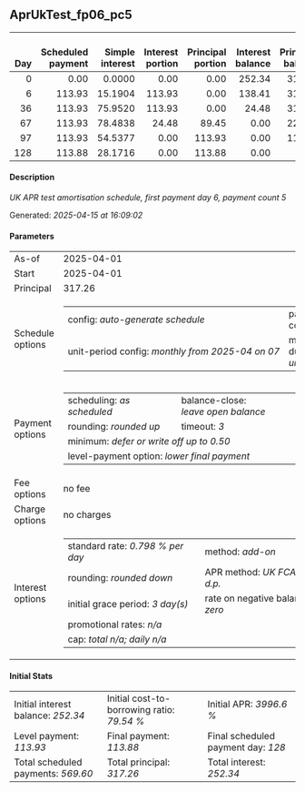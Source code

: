 <h2>AprUkTest_fp06_pc5</h2><table><thead style="vertical-align: bottom;"><th style="text-align: right;">Day</th><th style="text-align: right;">Scheduled payment</th><th style="text-align: right;">Simple interest</th><th style="text-align: right;">Interest portion</th><th style="text-align: right;">Principal portion</th><th style="text-align: right;">Interest balance</th><th style="text-align: right;">Principal balance</th><th style="text-align: right;">Total simple interest</th><th style="text-align: right;">Total interest</th><th style="text-align: right;">Total principal</th></thead><tr style="text-align: right;"><td class="ci00">0</td><td class="ci01" style="white-space: nowrap;">0.00</td><td class="ci02">0.0000</td><td class="ci03">0.00</td><td class="ci04">0.00</td><td class="ci05">252.34</td><td class="ci06">317.26</td><td class="ci07">0.0000</td><td class="ci08">0.00</td><td class="ci09">0.00</td></tr><tr style="text-align: right;"><td class="ci00">6</td><td class="ci01" style="white-space: nowrap;">113.93</td><td class="ci02">15.1904</td><td class="ci03">113.93</td><td class="ci04">0.00</td><td class="ci05">138.41</td><td class="ci06">317.26</td><td class="ci07">15.1904</td><td class="ci08">113.93</td><td class="ci09">0.00</td></tr><tr style="text-align: right;"><td class="ci00">36</td><td class="ci01" style="white-space: nowrap;">113.93</td><td class="ci02">75.9520</td><td class="ci03">113.93</td><td class="ci04">0.00</td><td class="ci05">24.48</td><td class="ci06">317.26</td><td class="ci07">91.1425</td><td class="ci08">227.86</td><td class="ci09">0.00</td></tr><tr style="text-align: right;"><td class="ci00">67</td><td class="ci01" style="white-space: nowrap;">113.93</td><td class="ci02">78.4838</td><td class="ci03">24.48</td><td class="ci04">89.45</td><td class="ci05">0.00</td><td class="ci06">227.81</td><td class="ci07">169.6262</td><td class="ci08">252.34</td><td class="ci09">89.45</td></tr><tr style="text-align: right;"><td class="ci00">97</td><td class="ci01" style="white-space: nowrap;">113.93</td><td class="ci02">54.5377</td><td class="ci03">0.00</td><td class="ci04">113.93</td><td class="ci05">0.00</td><td class="ci06">113.88</td><td class="ci07">224.1639</td><td class="ci08">252.34</td><td class="ci09">203.38</td></tr><tr style="text-align: right;"><td class="ci00">128</td><td class="ci01" style="white-space: nowrap;">113.88</td><td class="ci02">28.1716</td><td class="ci03">0.00</td><td class="ci04">113.88</td><td class="ci05">0.00</td><td class="ci06">0.00</td><td class="ci07">252.3356</td><td class="ci08">252.34</td><td class="ci09">317.26</td></tr></table><p><h4>Description</h4><i>UK APR test amortisation schedule, first payment day 6, payment count 5</i></p><p>Generated: <i>2025-04-15 at 16:09:02</i></p><h4>Parameters</h4><table><tr><td>As-of</td><td>2025-04-01</td></tr><tr><td>Start</td><td>2025-04-01</td></tr><tr><td>Principal</td><td>317.26</td></tr><tr><td>Schedule options</td><td><table><tr><td>config: <i>auto-generate schedule</i></td><td>payment count: <i>5</i></td></tr><tr><td style="white-space: nowrap;">unit-period config: <i>monthly from 2025-04 on 07</i></td><td>max duration: <i>unlimited</i></td></tr></table></td></tr><tr><td>Payment options</td><td><table><tr><td>scheduling: <i>as scheduled</i></td><td>balance-close: <i>leave&nbsp;open&nbsp;balance</i></td></tr><tr><td>rounding: <i>rounded up</i></td><td>timeout: <i>3</i></td></tr><tr><td colspan='2'>minimum: <i>defer&nbsp;or&nbsp;write&nbsp;off&nbsp;up&nbsp;to&nbsp;0.50</i></td></tr><tr><td colspan='2'>level-payment option: <i>lower&nbsp;final&nbsp;payment</i></td></tr></table></td></tr><tr><td>Fee options</td><td>no fee</td></tr><tr><td>Charge options</td><td>no charges</td></tr><tr><td>Interest options</td><td><table><tr><td>standard rate: <i>0.798 % per day</i></td><td>method: <i>add-on</i></td></tr><tr><td>rounding: <i>rounded down</i></td><td>APR method: <i>UK FCA to 1 d.p.</i></td></tr><tr><td>initial grace period: <i>3 day(s)</i></td><td>rate on negative balance: <i>zero</i></td></tr><tr><td colspan="2">promotional rates: <i><i>n/a</i></i></td></tr><tr><td colspan="2">cap: <i>total <i>n/a</i>; daily <i>n/a</i></td></tr></table></td></tr></table><h4>Initial Stats</h4><table><tr><td>Initial interest balance: <i>252.34</i></td><td>Initial cost-to-borrowing ratio: <i>79.54 %</i></td><td>Initial APR: <i>3996.6 %</i></td></tr><tr><td>Level payment: <i>113.93</i></td><td>Final payment: <i>113.88</i></td><td>Final scheduled payment day: <i>128</i></td></tr><tr><td>Total scheduled payments: <i>569.60</i></td><td>Total principal: <i>317.26</i></td><td>Total interest: <i>252.34</i></td></tr></table>